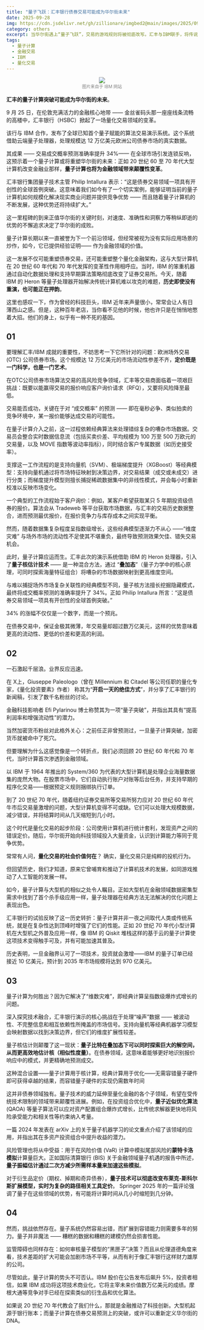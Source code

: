 ```yaml
---
title: "量子飞跃：汇丰银行债券交易可能成为华尔街未来"
date: 2025-09-28
img: https://cdn.jsdelivr.net/gh/zillionare/imgbed2@main/images/2025/09/quantum.jpeg
category: others
excerpt: 当华尔街遇上“量子飞跃”，交易的游戏规则将被彻底改写。汇丰与IBM联手，将传说中的量子计算带入债券交易，从投资组合优化到风险毫秒级分析，经典模型已显“廉颇老矣”。这不仅是技术的突破，更是金融世界新旧秩序的对决。你的交易策略，还能跟上“量子霸权”的脚步吗？
tags:
  - 量子计算
  - 金融交易
  - IBM
  - 量化交易
---
```



<div style='width:66%;text-align:center;margin: 0 auto 1rem'>
<img src='https://cdn.jsdelivr.net/gh/zillionare/imgbed2@main/images/2025/09/quantum.jpeg'>
<span style='font-size:0.8em;display:inline-block;width:100%;text-align:center;color:grey'>图片来自于 IBM 网站</span>
</div>

**汇丰的量子计算突破可能成为华尔街的未来**。

9 月 25 日，在伦敦充满活力的金融核心地带 —— 金丝雀码头那一座座线条流畅的高楼中，汇丰银行（HSBC）掀起了一场量化交易领域的变革。

该行与 IBM 合作，发布了全球已知首个量子赋能的算法交易演示系统。这个系统借助云端量子处理器，处理规模达 12 万亿美元欧洲公司债券市场的真实数据。

其成果 —— 交易成交概率预测准确率提升 34%—— 在全球市场引发连锁反响，这预示着一个量子计算或将重塑华尔街的未来：正如 20 世纪 60 至 70 年代大型计算机改变金融业那样，**量子计算也将为金融领域带来颠覆性变革**。

汇丰银行集团量子技术主管 Philip Intallura 表示：“这是债券交易领域一项具有开创性的全球首例突破。这意味着我们如今有了一个切实案例，能够证明当前的量子计算机如何规模化解决现实商业问题并提供竞争优势 —— 而且随着量子计算机的不断发展，这种优势还将持续扩大。”

这一里程碑的到来正值华尔街的关键时刻，对速度、准确性和洞察力等稍纵即逝的优势的不懈追求决定了华尔街的成败。


量子计算长期以来一直被誉为下一个前沿领域，但经常被视为没有实际应用场景的炒作，如今，它已提供经验证明—— 作为金融领域的价值。


这一发展不仅可能重塑债券交易，还可能重塑整个量化金融架构，这与大型计算机在 20 世纪 60 年代和 70 年代发挥的变革性作用相呼应。当时，IBM 的笨重机器通过自动化数据处理和支持早期算法策略彻底改变了证券交易所。今天，随着 IBM 的 Heron 等量子处理器开始解决传统计算机难以攻克的难题，**历史即使没有重演，也可能正在押韵**。

这里也感叹一下，作为曾经的科技巨头，IBM 近年来声量很小，常常会让人有日薄西山之感。但是，这种百年老店，当你看不见他的时候，他也许只是在悄悄地憋着大招。他们的身上，似乎有一种不死的基因。

## 01

要理解汇丰/IBM 成就的重要性，不妨思考一下它所针对的问题：欧洲场外交易 (OTC) 公司债券市场。这个规模达 12 万亿美元的市场流动性参差不齐，**定价既是一门科学，也是一门艺术**。

在OTC公司债券市场算法交易的高风险竞争领域，汇丰等交易商面临着一项艰巨挑战：既要以能赢得交易的报价响应客户询价请求（RFQ），又要将风险降至最低。

交易能否成功，关键在于对 “成交概率” 的预测 —— 即在毫秒必争、类似拍卖的竞争环境中，某一报价能够达成交易的可能性。

在量子计算介入之前，这一过程依赖经典算法来处理错综复杂的嘈杂市场数据。交易员会整合实时数据信息流（包括买卖价差、平均规模为 100 万至 500 万欧元的交易量，以及 MOVE 指数等波动率指标），同时结合客户专属数据（如历史接受率）。

支撑这一工作流程的是支持向量机（SVM）、极端梯度提升（XGBoost）等经典模型：支持向量机通过将市场特征映射到决策边界，对交易结果（成交或未成交）进行分类；而梯度提升模型则擅长捕捉稀疏数据集中的非线性模式，并会每小时重新校准以反映市场变化。

一个典型的工作流程始于客户询价：例如，某客户希望获取某只 5 年期投资级债券的报价。算法会从 Tradeweb 等平台获取市场数据，与汇丰的交易历史数据整合，进而预测最优报价，在报价竞争力与库存成本之间实现平衡。

然而，随着数据集复杂程度呈指数级增长，这些经典模型逐渐力不从心 ——“维度灾难” 与场外市场的流动性不足使其不堪重负，最终导致预测效果欠佳、错失交易机会。

此时，量子计算应运而生。汇丰此次的演示系统借助 IBM 的 Heron 处理器，引入了**量子核估计技术** —— 是一种混合方法，通过 “**叠加态**”（量子力学中的核心原理，可同时探索海量特征组合）将嘈杂的市场数据映射到更高维度空间。

与难以捕捉场外市场复杂关联性的经典模型不同，量子核方法擅长挖掘隐藏模式，最终将成交概率预测的准确率提升了 34%。正如 Philip Intallura 所言：“这是债券交易领域一项具有开创性的全球首例突破。”

34% 的涨幅不仅仅是一个数字，而是一个预兆。

在债券交易中，保证金极其微薄，年交易量却超过数万亿美元，这样的优势意味着更高的流动性、更低的价差和更高的利润。

## 02

一石激起千层浪。业界反应迅速。

在 X上，Giuseppe Paleologo（曾在 Millennium 和 Citadel 等公司任职的量化专家，《量化投资要素》作者） 称其为“**开启一天的绝佳方式**”，并分享了汇丰银行的新闻稿，引发了数千名粉丝的讨论。

金融科技影响者 Efi Pylarinou 博士称赞其为一项“量子突破”，并指出其具有“提高利润率和增强流动性”的潜力。

当然加密货币粉丝对此格外关心：之前任正非曾预测过，一旦量子计算突破，加密货币就被命中了死穴。

但要理解为什么这感觉像是一个转折点，我们必须回顾 20 世纪 60 年代和 70 年代，当时计算首次渗透到金融领域。

以 IBM 于 1964 年推出的 System/360 为代表的大型计算机是处理企业海量数据集的庞然大物。在股票市场中，它们自动执行账户对账等后台任务，并支持早期的程序化交易——根据预定义规则捆绑执行订单。

到了 20 世纪 70 年代，随着纽约证券交易所等交易所努力应对 20 世纪 60 年代牛市后交易量激增的问题，大型计算机变得不可或缺。它们可以处理大规模数据，减少错误，并将结算时间从几天缩短到几小时。

这个时代是量化交易的起步阶段：公司使用计算机进行统计套利，发现资产之间的错误定价。随后，华尔街开始向科技领域投入大量资金，认识到计算能力等同于竞争优势。

常常有人问，**量化交易的社会价值何在**？ 确实，量化交易只是纯粹的投机行为。

但回望历史，我们才知道，原来它曾哺育和推动了计算机技术的发展，如同游戏推动了人工智能的发展一样。

如今，量子计算与大型机的相似之处令人瞩目。正如大型机在金融领域数据密集型需求中找到了首个杀手级应用一样，量子处理器在经典方法无法解决的优化问题上表现出色。

汇丰银行的试验反映了这一历史转折：量子计算并非一夜之间取代人类或传统系统，就是在复杂性达到顶峰时增强了它们的性能。正如 20 世纪 70 年代小型计算机在大型机之外普及应用一样，像 IBM 的 Qiskit 堆栈这样的基于云的量子计算使这项技术变得触手可及，并有可能加速其普及。

历史表明，一旦金融界认可了一项技术，投资就会激增——IBM 的量子订单已经接近 10 亿美元，预计到 2035 年市场规模将达到 970 亿美元。

## 03

量子计算为何胜出？因为它解决了“维数灾难”，即经典计算呈指数级爆炸式增长的问题。

深入探究技术融合，汇丰银行演示的核心挑战在于处理“噪声”数据 —— 被波动性、不完整信息和相互依赖性所掩盖的市场信号。支持向量机等经典机器学习模型会映射数据以找到决策边界，但它们的维度扩展性较差。

量子核估计则颠覆了这一现状：**量子比特在叠加态下可以同时探索巨大的解空间，从而更高效地估计核（相似性度量）**。在债券领域，这意味着能够更好地识别报价响应中的模式，并更精确地预测成交。

这种混合设置——量子计算用于核计算，经典计算用于优化——无需容错量子硬件即可获得卓越的结果，而容错量子硬件的实现仍需数年时间

这并非债券领域独有。量子技术的威力延伸至量化金融的各个子领域，有望在受传统技术限制的领域带来颠覆性进展。例如，在投资组合优化中，**量子近似优化算法** (QAOA) 等量子算法可以应对资产配置组合爆炸式增长，比传统求解器更快地将风险承受能力和相关性等约束纳入考量。

一篇 2024 年发表在 arXiv 上的关于量子机器学习的论文重点介绍了该领域的应用，并指出其在多资产投资组合中提升收益的潜力。

风险管理也将从中受益：用于在风险价值 (VaR) 计算中模拟尾部风险的**蒙特卡洛模拟**计算量巨大。正如国际清算银行 (BIS) 关于金融领域量子机遇的报告中所述，**量子振幅估计通过二次方减少所需样本量来加速这些模拟**。

对于衍生品定价（期权、掉期和奇异债券），**量子技术可以彻底改变布莱克-斯科尔斯扩展模型，实时为复杂的路径相关工具定价**。 Springer 2025 年的一篇评论强调了量子在这些领域的优势，有可能将计算时间从几小时缩短到几分钟。

## 04

然而，挑战依然存在。量子系统仍然容易出错，而扩展到容错能力则需要多年的努力。量子并非魔法 —— 糟糕的数据和糟糕的建模仍然会损害性能。

监管障碍也同样存在：如何审核量子模型的“黑匣子”决策？而且从伦理道德角度来看，技术差距的扩大可能会加剧市场不平等，从而有利于像汇丰银行这样财力雄厚的公司。

尽管如此，量子计算的势头不可否认。IBM 股价在公告发布后飙升 5%，投资者相信，如果 IBM 成功将这项技术商业化，它将主宰未来价值数万亿美元的成绩。摩根大通等竞争对手已经在探索类似的衍生品和优化算法。

如果说 20 世纪 70 年代教会了我们什么，那就是金融推动了科技创新。大型机起源于银行账本；而量子计算在债券交易预测上的突破，或许可以重新定义华尔街的 DNA。
